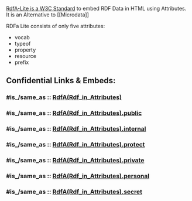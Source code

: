 [RdfA-Lite is a W3C Standard](http://www.w3.org/TR/rdfa-lite/) to embed RDF Data in HTML using Attributes. 
It is an Alternative to [[Microdata]]

RDFa Lite consists of only five attributes: 
- vocab 
- typeof 
- property 
- resource 
- prefix 


## Confidential Links & Embeds: 

### #is_/same_as :: [RdfA(Rdf_in_Attributes)](/_Standards/W3C/RDF(Resource_Description_Framework)/RdfA(Rdf_in_Attributes).md) 

### #is_/same_as :: [RdfA(Rdf_in_Attributes).public](/_public/W3C/RDF(Resource_Description_Framework)/RdfA(Rdf_in_Attributes).public.md) 

### #is_/same_as :: [RdfA(Rdf_in_Attributes).internal](/_internal/W3C/RDF(Resource_Description_Framework)/RdfA(Rdf_in_Attributes).internal.md) 

### #is_/same_as :: [RdfA(Rdf_in_Attributes).protect](/_protect/W3C/RDF(Resource_Description_Framework)/RdfA(Rdf_in_Attributes).protect.md) 

### #is_/same_as :: [RdfA(Rdf_in_Attributes).private](/_private/W3C/RDF(Resource_Description_Framework)/RdfA(Rdf_in_Attributes).private.md) 

### #is_/same_as :: [RdfA(Rdf_in_Attributes).personal](/_personal/W3C/RDF(Resource_Description_Framework)/RdfA(Rdf_in_Attributes).personal.md) 

### #is_/same_as :: [RdfA(Rdf_in_Attributes).secret](/_secret/W3C/RDF(Resource_Description_Framework)/RdfA(Rdf_in_Attributes).secret.md)

